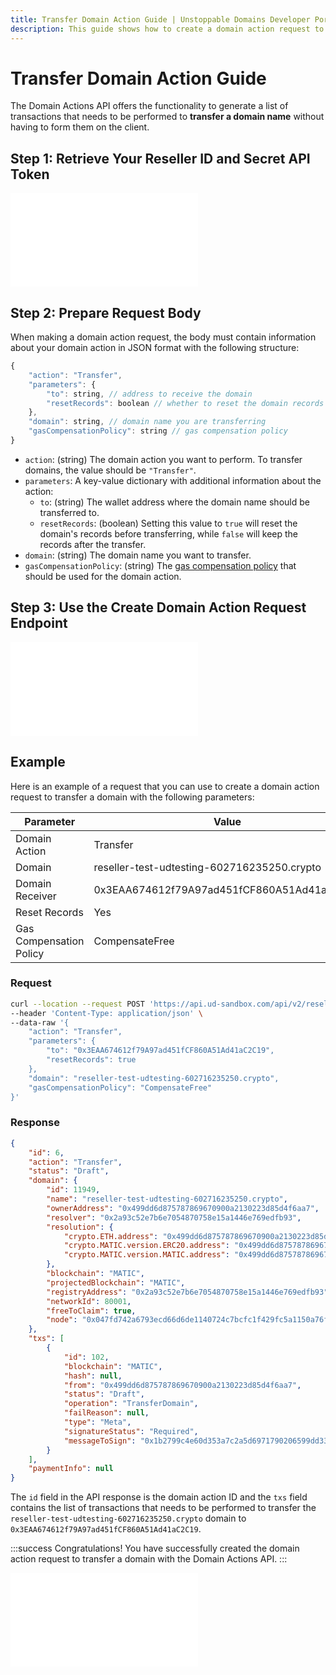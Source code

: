 ```yaml
---
title: Transfer Domain Action Guide | Unstoppable Domains Developer Portal
description: This guide shows how to create a domain action request to transfer domains using the Domain Actions API.
---
```


# Transfer Domain Action Guide

The Domain Actions API offers the functionality to generate a list of transactions that needs to be performed to **transfer a domain name** without having to form them on the client.

## Step 1: Retrieve Your Reseller ID and Secret API Token

<embed src="/snippets/_reseller-id-location.md" />

## Step 2: Prepare Request Body

When making a domain action request, the body must contain information about your domain action in JSON format with the following structure:

```javascript
{
    "action": "Transfer",
    "parameters": {
        "to": string, // address to receive the domain
        "resetRecords": boolean // whether to reset the domain records
    },
    "domain": string, // domain name you are transferring
    "gasCompensationPolicy": string // gas compensation policy
}
```

* `action`: (string) The domain action you want to perform. To transfer domains, the value should be `"Transfer"`.
* `parameters`: A key-value dictionary with additional information about the action:
  * `to`: (string) The wallet address where the domain name should be transferred to.
  * `resetRecords`: (boolean) Setting this value to `true` will reset the domain's records before transferring, while `false` will keep the records after the transfer.
* `domain`: (string) The domain name you want to transfer.
* `gasCompensationPolicy`: (string) The [gas compensation policy](overview.md#gas-compensation-policies) that should be used for the domain action.

## Step 3: Use the Create Domain Action Request Endpoint

<embed src="/snippets/_domain-actions-endpoint-usage.md" />

## Example

Here is an example of a request that you can use to create a domain action request to transfer a domain with the following parameters:

| Parameter | Value |
| - | - |
| Domain Action | Transfer |
| Domain | reseller-test-udtesting-602716235250.crypto |
| Domain Receiver | 0x3EAA674612f79A97ad451fCF860A51Ad41aC2C19 |
| Reset Records | Yes |
| Gas Compensation Policy | CompensateFree |

### Request

```bash
curl --location --request POST 'https://api.ud-sandbox.com/api/v2/resellers/{PARTNER_RESELLERID}/actions' \
--header 'Content-Type: application/json' \
--data-raw '{
    "action": "Transfer",
    "parameters": {
        "to": "0x3EAA674612f79A97ad451fCF860A51Ad41aC2C19",
        "resetRecords": true
    },
    "domain": "reseller-test-udtesting-602716235250.crypto",
    "gasCompensationPolicy": "CompensateFree"
}'
```

### Response

```json
{
    "id": 6,
    "action": "Transfer",
    "status": "Draft",
    "domain": {
        "id": 11949,
        "name": "reseller-test-udtesting-602716235250.crypto",
        "ownerAddress": "0x499dd6d875787869670900a2130223d85d4f6aa7",
        "resolver": "0x2a93c52e7b6e7054870758e15a1446e769edfb93",
        "resolution": {
            "crypto.ETH.address": "0x499dd6d875787869670900a2130223d85d4f6aa7",
            "crypto.MATIC.version.ERC20.address": "0x499dd6d875787869670900a2130223d85d4f6aa7",
            "crypto.MATIC.version.MATIC.address": "0x499dd6d875787869670900a2130223d85d4f6aa7"
        },
        "blockchain": "MATIC",
        "projectedBlockchain": "MATIC",
        "registryAddress": "0x2a93c52e7b6e7054870758e15a1446e769edfb93",
        "networkId": 80001,
        "freeToClaim": true,
        "node": "0x047fd742a6793ecd66d6de1140724c7bcfc1f429fc5a1150a76f58877105b6da"
    },
    "txs": [
        {
            "id": 102,
            "blockchain": "MATIC",
            "hash": null,
            "from": "0x499dd6d875787869670900a2130223d85d4f6aa7",
            "status": "Draft",
            "operation": "TransferDomain",
            "failReason": null,
            "type": "Meta",
            "signatureStatus": "Required",
            "messageToSign": "0x1b2799c4e60d353a7c2a5d6971790206599dd33b5ec477df817b61710f1b3e1b"
        }
    ],
    "paymentInfo": null
}
```

The `id` field in the API response is the domain action ID and the `txs` field contains the list of transactions that needs to be performed to transfer the `reseller-test-udtesting-602716235250.crypto` domain to `0x3EAA674612f79A97ad451fCF860A51Ad41aC2C19`.

:::success Congratulations!
You have successfully created the domain action request to transfer a domain with the Domain Actions API.
:::

<embed src="/snippets/_discord.md" />
